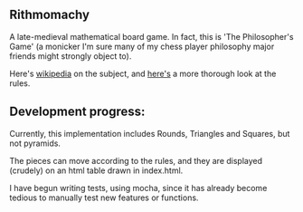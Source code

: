 ## Rithmomachy

A late-medieval mathematical board game. In fact, this is 'The Philosopher's
Game' (a monicker I'm sure many of my chess player philosophy major friends 
might strongly object to).

Here's [wikipedia](https://en.wikipedia.org/wiki/Rithmomachy) on the subject,
and [here's](http://jducoeur.org/game-hist/game-recon-rhyth1.html) a more 
thorough look at the rules.

## Development progress:
Currently, this implementation includes Rounds, Triangles and Squares, but not
pyramids. 

The pieces can move according to the rules, and they are displayed 
(crudely) on an html table drawn in index.html.

I have begun writing tests, using mocha, since it has already become tedious to
manually test new features or functions.
